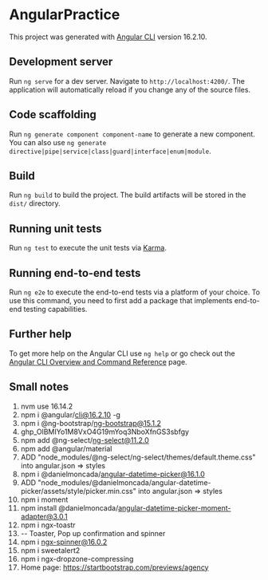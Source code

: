 # AngularPractice

This project was generated with [Angular CLI](https://github.com/angular/angular-cli) version 16.2.10.

## Development server

Run `ng serve` for a dev server. Navigate to `http://localhost:4200/`. The application will automatically reload if you change any of the source files.

## Code scaffolding

Run `ng generate component component-name` to generate a new component. You can also use `ng generate directive|pipe|service|class|guard|interface|enum|module`.

## Build

Run `ng build` to build the project. The build artifacts will be stored in the `dist/` directory.

## Running unit tests

Run `ng test` to execute the unit tests via [Karma](https://karma-runner.github.io).

## Running end-to-end tests

Run `ng e2e` to execute the end-to-end tests via a platform of your choice. To use this command, you need to first add a package that implements end-to-end testing capabilities.

## Further help

To get more help on the Angular CLI use `ng help` or go check out the [Angular CLI Overview and Command Reference](https://angular.io/cli) page.

## Small notes
1. nvm use 16.14.2
2. npm i @angular/cli@16.2.10 -g
3. npm i @ng-bootstrap/ng-bootstrap@15.1.2
4. 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
5. npm add @ng-select/ng-select@11.2.0
6. npm add @angular/material
7. ADD "node_modules/@ng-select/ng-select/themes/default.theme.css" into angular.json => styles
8. npm i @danielmoncada/angular-datetime-picker@16.1.0
9. ADD "node_modules/@danielmoncada/angular-datetime-picker/assets/style/picker.min.css" into angular.json => styles
10. npm i moment
11. npm install @danielmoncada/angular-datetime-picker-moment-adapter@3.0.1
12. npm i ngx-toastr
13. -- Toaster, Pop up confirmation and spinner
14. npm i ngx-spinner@16.0.2
15. npm i sweetalert2
16. npm i ngx-dropzone-compressing
17. Home page: https://startbootstrap.com/previews/agency